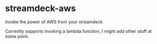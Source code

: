 # streamdeck-aws
Invoke the power of AWS from your streamdeck

Currently supports invoking a lambda function, I might add other stuff at some point.
